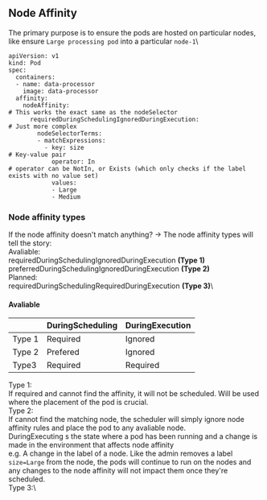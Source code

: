 ## Node Affinity
The primary purpose is to ensure the pods are hosted on particular nodes, like ensure `Large processing pod` into a particular `node-1`\
```
apiVersion: v1
kind: Pod
spec:
  containers:
  - name: data-processor
    image: data-processor
  affinity:
    nodeAffinity:                                                      # This works the exact same as the nodeSelector 
      requiredDuringSchedulingIgnoredDuringExecution:                  # Just more complex
        nodeSelectorTerms:
        - matchExpressions:
          - key: size                                                  # Key-value pair
            operator: In                                               # operator can be NotIn, or Exists (which only checks if the label exists with no value set)
            values:
            - Large
            - Medium
```
### Node affinity types
If the node affinity doesn't match anything? -> The node affinity types will tell the story: \
Avaliable:\
  requiredDuringSchedulingIgnoredDuringExecution **(Type 1)** \
  preferredDuringSchedulingIgnoredDuringExecution **(Type 2)**\
Planned:\
  requiredDuringSchedulingRequiredDuringExecution **(Type 3)**\
#### Avaliable
| | DuringScheduling | DuringExecution|
|-|-|-|
|Type 1|Required|Ignored|
|Type 2|Prefered|Ignored|
|Type3|Required|Required|
Type 1:\
If required and cannot find the affinity, it will not be scheduled. Will be used where the placement of the pod is crucial.\
Type 2:\
If cannot find the matching node, the scheduler will simply ignore node affinity rules and place the pod to any avaliable node.\
DuringExecuting s the state where a pod has been running and a change is made in the environment that affects node affinity\
e.g. A change in the label of a node. Like the admin removes a label `size=Large` from the node, the pods will continue to run on the nodes and any changes to the node affinity will not impact them once they're scheduled.\
Type 3:\

